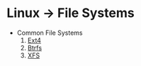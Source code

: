 # Linux -> File Systems
- Common File Systems
    1. [Ext4](ext4.md)
    2. [Btrfs](linuxbtrfs.md)
    3. [XFS](xfs.md)
